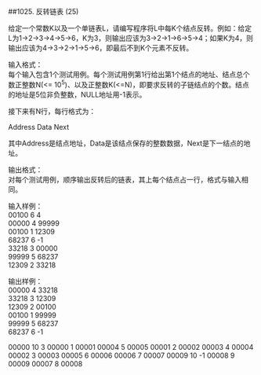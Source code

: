 ##1025. 反转链表 (25)  

给定一个常数K以及一个单链表L，请编写程序将L中每K个结点反转。例如：给定L为1→2→3→4→5→6，K为3，则输出应该为3→2→1→6→5→4；如果K为4，则输出应该为4→3→2→1→5→6，即最后不到K个元素不反转。  

输入格式：   
每个输入包含1个测试用例。每个测试用例第1行给出第1个结点的地址、结点总个数正整数N(<= 10<sup>5</sup>)、以及正整数K(<=N)，即要求反转的子链结点的个数。结点的地址是5位非负整数，NULL地址用-1表示。  

接下来有N行，每行格式为：  

Address Data Next  

其中Address是结点地址，Data是该结点保存的整数数据，Next是下一结点的地址。  

输出格式：   
对每个测试用例，顺序输出反转后的链表，其上每个结点占一行，格式与输入相同。  

输入样例：  
00100 6 4  
00000 4 99999  
00100 1 12309  
68237 6 -1  
33218 3 00000  
99999 5 68237  
12309 2 33218  

输出样例：  
00000 4 33218  
33218 3 12309  
12309 2 00100  
00100 1 99999  
99999 5 68237  
68237 6 -1  

00000 10 3
00000 1 00001
00004 5 00005
00001 2 00002
00003 4 00004
00002 3 00003
00005 6 00006
00006 7 00007
00009 10 -1
00008 9 00009
00007 8 00008

